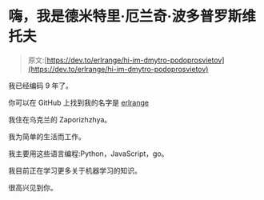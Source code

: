 # 嗨，我是德米特里·厄兰奇·波多普罗斯维托夫

> 原文:[https://dev.to/erlrange/hi-im-dmytro-podoprosvietov](https://dev.to/erlrange/hi-im-dmytro-podoprosvietov)

我已经编码 9 年了。

你可以在 GitHub 上找到我的名字是 [erlrange](https://github.com/erlrange)

我住在乌克兰的 Zaporizhzhya。

我为简单的生活而工作。

我主要用这些语言编程:Python，JavaScript，go。

我目前正在学习更多关于机器学习的知识。

很高兴见到你。